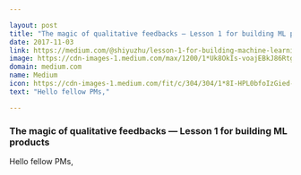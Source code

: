 ```yaml
---

layout: post
title: "The magic of qualitative feedbacks — Lesson 1 for building ML products"
date: 2017-11-03
link: https://medium.com/@shiyuzhu/lesson-1-for-building-machine-learning-products-the-magic-of-qualitative-feedbacks-3dd63c678063?source=rss------machine_learning-5
image: https://cdn-images-1.medium.com/max/1200/1*Uk8OkIs-voajEBkJ86Rtgg.png
domain: medium.com
name: Medium
icon: https://cdn-images-1.medium.com/fit/c/304/304/1*8I-HPL0bfoIzGied-dzOvA.png
text: "Hello fellow PMs,"

---
```


### The magic of qualitative feedbacks — Lesson 1 for building ML products

Hello fellow PMs,